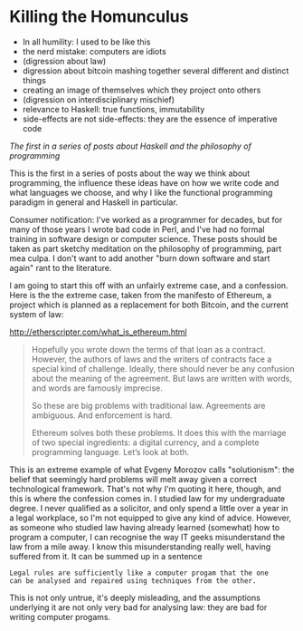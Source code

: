 Killing the Homunculus
======================

* In all humility: I used to be like this
* the nerd mistake: computers are idiots
* (digression about law)
* digression about bitcoin mashing together several different and
  distinct things
* creating an image of themselves which they project onto others
* (digression on interdisciplinary mischief)
* relevance to Haskell: true functions, immutability
* side-effects are not side-effects: they are the essence of
imperative code

_The first in a series of posts about Haskell and the philosophy of programming_

This is the first in a series of posts about the way we think about
programming, the influence these ideas have on how we write code
and what languages we choose, and why I like the functional
programming paradigm in general and Haskell in particular.

Consumer notification: I've worked as a programmer for decades, but
for many of those years I wrote bad code in Perl, and I've had no
formal training in software design or computer science. These posts
should be taken as part sketchy meditation on the philosophy of
programming, part mea culpa.  I don't want to add another "burn
down software and start again" rant to the literature.

I am going to start this off with an unfairly extreme case, and a
confession.  Here is the the extreme case, taken from the manifesto of
Ethereum, a project which is planned as a replacement for both
Bitcoin, and the current system of law:

http://etherscripter.com/what_is_ethereum.html

> Hopefully you wrote down the terms of that loan as a
> contract. However, the authors of laws and the writers of contracts
> face a special kind of challenge. Ideally, there should never be any
> confusion about the meaning of the agreement. But laws are written
> with words, and words are famously imprecise.
>
> So these are big problems with traditional law. Agreements are
> ambiguous. And enforcement is hard.
> 
> Ethereum solves both these problems. It does this with the marriage of
> two special ingredients: a digital currency, and a complete
> programming language. Let’s look at both.

This is an extreme example of what Evgeny Morozov calls "solutionism":
the belief that seemingly hard problems will melt away given a correct
technological framework. That's not why I'm quoting it here, though,
and this is where the confession comes in. I studied law for my
undergraduate degree.  I never qualified as a solicitor, and only
spend a little over a year in a legal workplace, so I'm not equipped
to give any kind of advice.  However, as someone who studied law
having already learned (somewhat) how to program a computer, I can
recognise the way IT geeks misunderstand the law from a mile away.
I know this misunderstanding really well, having suffered from it. It
can be summed up in a sentence

    Legal rules are sufficiently like a computer progam that the one
    can be analysed and repaired using techniques from the other.

This is not only untrue, it's deeply misleading, and the assumptions
underlying it are not only very bad for analysing law: they are bad
for writing computer progams.
